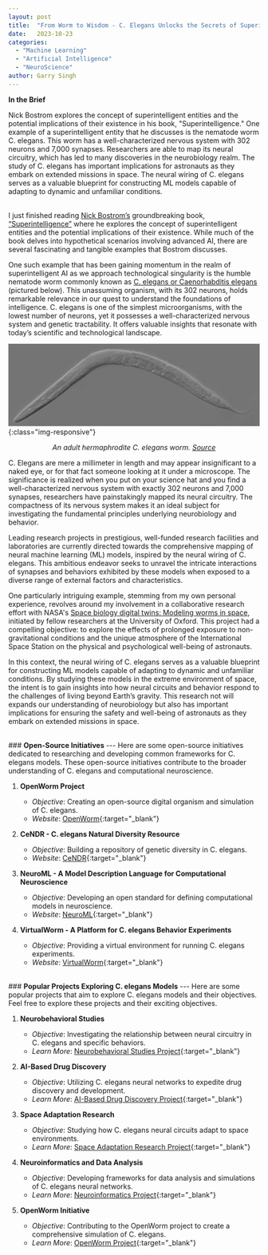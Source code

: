 ```yaml
---
layout: post
title:  "From Worm to Wisdom - C. Elegans Unlocks the Secrets of Superintelligence"
date:   2023-10-23
categories: 
  - "Machine Learning"
  - "Artificial Intelligence"
  - "NeuroScience"
author: Garry Singh
---
```


<div class="summary">
   <span class="fas fa-robot icon"><b> In the Brief</b></span>
  <p>
	Nick Bostrom explores the concept of superintelligent entities and the potential implications of their existence in his book, "Superintelligence." One example of a superintelligent entity that he discusses is the nematode worm C. elegans. This worm has a well-characterized nervous system with 302 neurons and 7,000 synapses. Researchers are able to map its neural circuitry, which has led to many discoveries in the neurobiology realm. The study of C. elegans has important implications for astronauts as they embark on extended missions in space. The neural wiring of C. elegans serves as a valuable blueprint for constructing ML models capable of adapting to dynamic and unfamiliar conditions.
  </p>
</div>

<br>
I just finished reading <a href="https://nickbostrom.com/" target="_blank">Nick Bostrom’s</a> groundbreaking book, <a href="https://www.goodreads.com/en/book/show/20527133" target="_blank">“Superintelligence”</a> where he explores the concept of superintelligent entities and the potential implications of their existence. While much of the book delves into hypothetical scenarios involving advanced AI, there are several fascinating and tangible examples that Bostrom discusses. 

One such example that has been gaining momentum in the realm of superintelligent AI as we approach technological singularity is the humble nematode worm commonly known as <a href="https://en.wikipedia.org/wiki/Caenorhabditis_elegans" target="_blank">C. elegans or Caenorhabditis elegans </a> (pictured below). This unassuming organism, with its 302 neurons, holds remarkable relevance in our quest to understand the foundations of intelligence. C. elegans is one of the simplest microorganisms, with the lowest number of neurons, yet it possesses a well-characterized nervous system and genetic tractability. It offers valuable insights that resonate with today’s scientific and technological landscape.


![An adult hermaphrodite C. elegans worm](/assets/images/2022-10-23-From_CElegansUnlockstheSecretsOfSuperintelligence.jpg){:class="img-responsive"}

<p align="center">
  <em>An adult hermaphrodite C. elegans worm. <a href="https://en.wikipedia.org/wiki/Caenorhabditis_elegans#/media/File:Adult_Caenorhabditis_elegans.jpg" target="_blank">Source</a></em>
</p>

C. Elegans are mere a millimeter in length and may appear insignificant to a naked eye, or for that fact someone looking at it under a microscope. The significance is realized when you put on your science hat and you find a well-characterized nervous system with exactly 302 neurons and 7,000 synapses, researchers have painstakingly mapped its neural circuitry. The compactness of its nervous system makes it an ideal subject for investigating the fundamental principles underlying neurobiology and behavior.

Leading research projects in prestigious, well-funded research facilities and laboratories are currently directed towards the comprehensive mapping of neural machine learning (ML) models, inspired by the neural wiring of C. elegans. This ambitious endeavor seeks to unravel the intricate interactions of synapses and behaviors exhibited by these models when exposed to a diverse range of external factors and characteristics.

One particularly intriguing example, stemming from my own personal experience, revolves around my involvement in a collaborative research effort with NASA's <a 
href="https://www.spaceappschallenge.org/2023/challenges/space-biology-digital-twins-modeling-worms-in-space/" target="_blank">Space biology digital twins: Modeling worms in space</a>, initiated by fellow researchers at the University of Oxford. This project had a compelling objective: to explore the effects of prolonged exposure to non-gravitational conditions and the unique atmosphere of the International Space Station on the physical and psychological well-being of astronauts.

In this context, the neural wiring of C. elegans serves as a valuable blueprint for constructing ML models capable of adapting to dynamic and unfamiliar conditions. By studying these models in the extreme environment of space, the intent is to gain insights into how neural circuits and behavior respond to the challenges of living beyond Earth’s gravity. This research not will expands our understanding of neurobiology but also has important implications for ensuring the safety and well-being of astronauts as they embark on extended missions in space.

<br>
### <b>Open-Source Initiatives</b>
---
Here are some open-source initiatives dedicated to researching and developing common frameworks for C. elegans models. These open-source initiatives contribute to the broader understanding of C. elegans and computational neuroscience.


1. **OpenWorm Project**
   - *Objective*: Creating an open-source digital organism and simulation of C. elegans.
   - *Website*: [OpenWorm](https://www.openworm.org/){:target="_blank"}

2. **CeNDR - C. elegans Natural Diversity Resource**
   - *Objective*: Building a repository of genetic diversity in C. elegans.
   - *Website*: [CeNDR](https://www.cendr.org/){:target="_blank"}

3. **NeuroML - A Model Description Language for Computational Neuroscience**
   - *Objective*: Developing an open standard for defining computational models in neuroscience.
   - *Website*: [NeuroML](https://neuroml.org/){:target="_blank"}

4. **VirtualWorm - A Platform for C. elegans Behavior Experiments**
   - *Objective*: Providing a virtual environment for running C. elegans experiments.
   - *Website*: [VirtualWorm](https://www.virtualworm.org/){:target="_blank"}

<br>
### <b>Popular Projects Exploring C. elegans Models</b>
---
Here are some popular projects that aim to explore C. elegans models and their objectives. Feel free to explore these projects and their exciting objectives.

1. **Neurobehavioral Studies**
   - *Objective*: Investigating the relationship between neural circuitry in C. elegans and specific behaviors.
   - *Learn More*: [Neurobehavioral Studies Project](https://pubmed.ncbi.nlm.nih.gov/32115908/){:target="_blank"}

2. **AI-Based Drug Discovery**
   - *Objective*: Utilizing C. elegans neural networks to expedite drug discovery and development.
   - *Learn More*: [AI-Based Drug Discovery Project](https://www.ncbi.nlm.nih.gov/pmc/articles/PMC4019719/){:target="_blank"}

3. **Space Adaptation Research**
   - *Objective*: Studying how C. elegans neural circuits adapt to space environments.
   - *Learn More*: [Space Adaptation Research Project](https://pubmed.ncbi.nlm.nih.gov/24217152/){:target="_blank"}

4. **Neuroinformatics and Data Analysis**
   - *Objective*: Developing frameworks for data analysis and simulations of C. elegans neural networks.
   - *Learn More*: [Neuroinformatics Project](https://www.ncbi.nlm.nih.gov/pmc/articles/PMC8864745/){:target="_blank"}

5. **OpenWorm Initiative**
   - *Objective*: Contributing to the OpenWorm project to create a comprehensive simulation of C. elegans.
   - *Learn More*: [OpenWorm Project](https://openworm.org/science.html){:target="_blank"}

